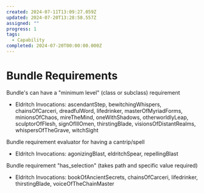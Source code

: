 ```yaml
---
created: 2024-07-11T13:09:27.059Z
updated: 2024-07-20T13:28:58.557Z
assigned: ""
progress: 1
tags:
  - Capability
completed: 2024-07-20T00:00:00.000Z
---
```


# Bundle Requirements

Bundle's can have a "minimum level" (class or subclass) requirement
- Eldritch Invocations: ascendantStep, bewitchingWhispers, chainsOfCarceri, dreadfulWord, lifedrinker, masterOfMyriadForms, minionsOfChaos, mireTheMind, oneWithShadows, otherworldlyLeap, sculptorOfFlesh, signOfIllOmen, thirstingBlade, visionsOfDistantRealms, whispersOfTheGrave, witchSight

Bundle requirement evaluator for having a cantrip/spell
- Eldritch Invocations: agonizingBlast, eldritchSpear, repellingBlast

Bundle requirement "has_selection" (takes path and specific value required)
- Eldritch Invocations: bookOfAncientSecrets, chainsOfCarceri, lifedrinker, thirstingBlade, voiceOfTheChainMaster
